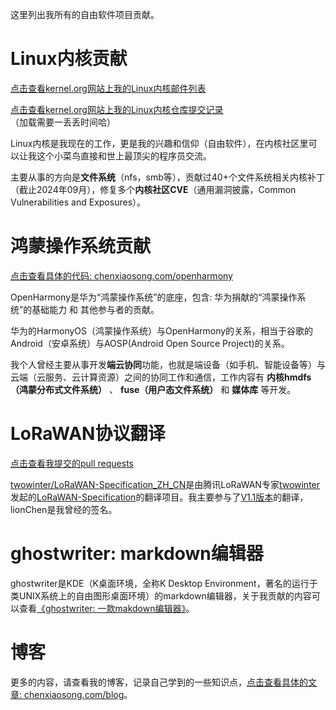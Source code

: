 这里列出我所有的自由软件项目贡献。

# Linux内核贡献

[点击查看kernel.org网站上我的Linux内核邮件列表](https://lore.kernel.org/all/?q=chenxiaosong)

[点击查看kernel.org网站上我的Linux内核仓库提交记录](https://git.kernel.org/pub/scm/linux/kernel/git/next/linux-next.git/log/?qt=grep&q=chenxiaosong)（加载需要一丢丢时间哈）

Linux内核是我现在的工作，更是我的兴趣和信仰（自由软件），在内核社区里可以让我这个小菜鸟直接和世上最顶尖的程序员交流。

主要从事的方向是**文件系统**（nfs，smb等），贡献过40+个文件系统相关内核补丁（截止2024年09月），修复多个**内核社区CVE**（通用漏洞披露，Common Vulnerabilities and Exposures）。

# 鸿蒙操作系统贡献

[点击查看具体的代码: chenxiaosong.com/openharmony](https://chenxiaosong.com/openharmony)

OpenHarmony是华为“鸿蒙操作系统”的底座，包含: 华为捐献的“鸿蒙操作系统”的基础能力 和 其他参与者的贡献。

华为的HarmonyOS（鸿蒙操作系统）与OpenHarmony的关系，相当于谷歌的Android（安卓系统）与AOSP(Android Open Source Project)的关系。

我个人曾经主要从事开发**端云协同**功能，也就是端设备（如手机、智能设备等）与云端（云服务、云计算资源）之间的协同工作和通信，工作内容有 **内核hmdfs（鸿蒙分布式文件系统）** 、 **fuse（用户态文件系统）** 和 **媒体库** 等开发。

# LoRaWAN协议翻译

[点击查看我提交的pull requests](https://github.com/twowinter/LoRaWAN-Specification_ZH_CN/pulls?q=is%3Apr+author%3Achenxiaosonggithub+is%3Aclosed)

[twowinter/LoRaWAN-Specification_ZH_CN](https://github.com/twowinter/LoRaWAN-Specification_ZH_CN)是由腾讯LoRaWAN专家[twowinter](https://github.com/twowinter)发起的[LoRaWAN-Specification](https://resources.lora-alliance.org/technical-specifications/lorawan-specification-v1-1)的翻译项目。我主要参与了[V1.1版本](https://github.com/twowinter/LoRaWAN-Specification_ZH_CN/tree/V1.1)的翻译，lionChen是我曾经的签名。

# ghostwriter: markdown编辑器

ghostwriter是KDE（K桌面环境，全称K Desktop Environment，著名的运行于类UNIX系统上的自由图形桌面环境）的markdown编辑器，关于我贡献的内容可以查看[《ghostwriter: 一款makdown编辑器》](https://chenxiaosong.com/src/userspace-environment/ghostwriter-makdown.html)。

# 博客

更多的内容，请查看我的博客，记录自己学到的一些知识点，[点击查看具体的文章: chenxiaosong.com/blog](https://chenxiaosong.com/blog)。

